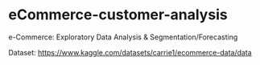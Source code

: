 # eCommerce-customer-analysis
e-Commerce: Exploratory Data Analysis &amp; Segmentation/Forecasting

Dataset: https://www.kaggle.com/datasets/carrie1/ecommerce-data/data
